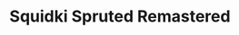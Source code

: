 ---
slug: squidki-spruted-remastered-81
title: Squidki Spruted Remastered
description: "Squidki Spruted Remastered is an exciting online game. Play for free directly in your browser!"
icon: /images/new_mods/Sprunki Spruted Remastered.png
url: https://wowtbc.net/sprunkin/spruted-remastered/index.html
previewImage: /images/new_mods/Sprunki Spruted Remastered.png
type: new mods

# SEO配置
seo:
  title: "Squidki Spruted Remastered - Play Free Online Game | Fun Browser Games"
  description: "Squidki Spruted Remastered - Play this fun online game for free in your browser. No download required!"
  ogImage: "/images/new_mods/Sprunki Spruted Remastered.png"
  keywords: "squidki-spruted-remastered-81, online game, browser game, free game, new mods game, play online"

videoUrls:
  - https://www.youtube.com/embed/example1
  - https://www.youtube.com/embed/example2

whyPlay:
  title: "Why Play Squidki Spruted Remastered?"
  items:
    - "Immersive Gameplay: Squidki Spruted Remastered offers an engaging and immersive gaming experience that will keep you entertained for hours"
    - "Challenging Levels: Test your skills with increasingly difficult challenges and obstacles"
    - "Beautiful Graphics: Enjoy stunning visuals and smooth animations that bring the game world to life"
    - "Regular Updates: New content and features are added regularly to keep the game fresh and exciting"
    - "Free to Play: Experience all the fun without spending a penny"
    - "Community Features: Connect with other players, share strategies, and compete for high scores"
    - "Cross-Platform: Play on any device with a web browser, no downloads required"

features:
  title: "Key Features of Squidki Spruted Remastered"
  image: "/images/new_mods/Sprunki Spruted Remastered.png"
  items:
    - "Intuitive Controls: Easy to learn controls make Squidki Spruted Remastered accessible for players of all skill levels"
    - "Multiple Game Modes: Enjoy various gameplay options that provide different challenges and experiences"
    - "Character Customization: Personalize your gaming experience with unique characters and items"
    - "Achievement System: Complete special tasks to earn rewards and recognition"
    - "Leaderboards: Compete with players worldwide and see who can achieve the highest scores"

characteristics:
  title: "Game Characteristics"
  image: "/images/new_mods/Sprunki Spruted Remastered.png"
  items:
    - "Genre: New mods game with elements of strategy and skill"
    - "Difficulty: Suitable for both casual gamers and those seeking a challenge"
    - "Play Time: Quick sessions or extended gameplay, depending on your preference"
    - "Art Style: Vibrant and engaging visuals that enhance the gaming experience"
    - "Sound Design: Immersive audio that complements the gameplay perfectly"

info: "Squidki Spruted Remastered is an exciting online game that offers players a unique and engaging gaming experience. With its intuitive controls, stunning visuals, and challenging gameplay, Squidki Spruted Remastered provides hours of entertainment for players of all ages and skill levels. Whether you're looking for a quick gaming session during a break or an extended play session, Squidki Spruted Remastered delivers an immersive experience that will keep you coming back for more. The game features multiple levels of increasing difficulty, ensuring that players are constantly challenged as they progress. With regular updates adding new content and features, Squidki Spruted Remastered remains fresh and exciting, providing endless entertainment options for its growing community of players."

howToPlayIntro: "Welcome to Squidki Spruted Remastered! This guide will walk you through the basics and help you master the game. Whether you're a beginner or looking to improve your skills, these tips and instructions will enhance your gaming experience."

howToPlaySteps:
  - title: "Getting Started"
    description: "Begin your Squidki Spruted Remastered adventure by familiarizing yourself with the controls. Use your keyboard or mouse to navigate through the game interface. The tutorial will guide you through the basic mechanics and help you understand the objectives."
  - title: "Understanding the Objectives"
    description: "In Squidki Spruted Remastered, your main goal is to progress through levels by completing specific objectives. Each level presents unique challenges that require different strategies and approaches."
  - title: "Mastering the Controls"
    description: "Practice using the controls to improve your precision and reaction time. Squidki Spruted Remastered requires quick reflexes and strategic thinking to overcome obstacles and defeat opponents."
  - title: "Utilizing Power-ups"
    description: "Collect power-ups throughout the game to enhance your abilities and overcome difficult challenges. Each power-up offers unique advantages that can be crucial for success."
  - title: "Developing Strategies"
    description: "As you progress in Squidki Spruted Remastered, develop effective strategies for different scenarios. Analyze patterns, anticipate challenges, and adapt your approach to maximize your performance."

faq:
  title: "Frequently Asked Questions about Squidki Spruted Remastered"
  items:
    - question: "Is Squidki Spruted Remastered free to play?"
      answer: "Yes, Squidki Spruted Remastered is completely free to play directly in your web browser. No downloads or purchases are required to enjoy the full game experience."
    - question: "Can I play Squidki Spruted Remastered on mobile devices?"
      answer: "Yes, Squidki Spruted Remastered is optimized for both desktop and mobile play. You can enjoy the game on any device with a web browser and internet connection."
    - question: "Are there any in-game purchases?"
      answer: "While Squidki Spruted Remastered is free to play, there may be optional in-game purchases available for cosmetic items or additional features that don't affect core gameplay."
    - question: "How often is Squidki Spruted Remastered updated?"
      answer: "The developers regularly update Squidki Spruted Remastered with new content, features, and improvements based on player feedback and game performance."
    - question: "Can I play Squidki Spruted Remastered offline?"
      answer: "Currently, Squidki Spruted Remastered requires an internet connection to play as it's a browser-based online game."
    - question: "Is Squidki Spruted Remastered suitable for children?"
      answer: "Yes, Squidki Spruted Remastered is designed to be family-friendly and suitable for players of all ages."
    - question: "How do I report bugs or issues?"
      answer: "If you encounter any problems while playing Squidki Spruted Remastered, you can report them through the game's support page or contact the developers directly through their website."
    - question: "Still Have Questions?"
      answer: "If you have additional questions about Squidki Spruted Remastered that aren't covered in this FAQ, please visit our support center or contact our customer service team for assistance."
---